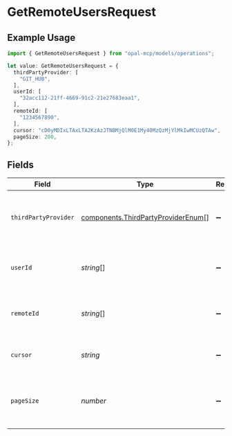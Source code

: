 # GetRemoteUsersRequest

## Example Usage

```typescript
import { GetRemoteUsersRequest } from "opal-mcp/models/operations";

let value: GetRemoteUsersRequest = {
  thirdPartyProvider: [
    "GIT_HUB",
  ],
  userId: [
    "32acc112-21ff-4669-91c2-21e27683eaa1",
  ],
  remoteId: [
    "1234567890",
  ],
  cursor: "cD0yMDIxLTAxLTA2KzAzJTNBMjQlM0E1My40MzQzMjYlMkIwMCUzQTAw",
  pageSize: 200,
};
```

## Fields

| Field                                                                                    | Type                                                                                     | Required                                                                                 | Description                                                                              | Example                                                                                  |
| ---------------------------------------------------------------------------------------- | ---------------------------------------------------------------------------------------- | ---------------------------------------------------------------------------------------- | ---------------------------------------------------------------------------------------- | ---------------------------------------------------------------------------------------- |
| `thirdPartyProvider`                                                                     | [components.ThirdPartyProviderEnum](../../models/components/thirdpartyproviderenum.md)[] | :heavy_minus_sign:                                                                       | Filter remote users by their third party provider.                                       | [<br/>"GIT_HUB"<br/>]                                                                    |
| `userId`                                                                                 | *string*[]                                                                               | :heavy_minus_sign:                                                                       | Filter remote users by their user ID.                                                    | [<br/>"32acc112-21ff-4669-91c2-21e27683eaa1"<br/>]                                       |
| `remoteId`                                                                               | *string*[]                                                                               | :heavy_minus_sign:                                                                       | Filter remote users by their remote ID.                                                  | [<br/>1234567890<br/>]                                                                   |
| `cursor`                                                                                 | *string*                                                                                 | :heavy_minus_sign:                                                                       | The pagination cursor value.                                                             | cD0yMDIxLTAxLTA2KzAzJTNBMjQlM0E1My40MzQzMjYlMkIwMCUzQTAw                                 |
| `pageSize`                                                                               | *number*                                                                                 | :heavy_minus_sign:                                                                       | Number of results to return per page. Default is 200.                                    | 200                                                                                      |